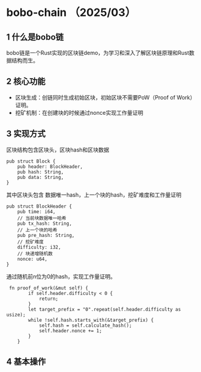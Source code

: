 # bobo-chain （2025/03）

## 1 什么是bobo链

bobo链是一个Rust实现的区块链demo，为学习和深入了解区块链原理和Rust数据结构而生。

## 2 核心功能

- 区块生成：创链同时生成初始区块，初始区块不需要PoW（Proof of Work）证明。
- 挖矿机制：在创建块的时候通过nonce实现工作量证明

## 3 实现方式

区块结构包含区块头，区块hash和区块数据

```
pub struct Block {
    pub header: BlockHeader,
    pub hash: String,
    pub data: String,
}
```

其中区块头包含 数据唯一hash，上一个块的hash，挖矿难度和工作量证明

```
pub struct BlockHeader {
    pub time: i64,
    // 当前块数据唯一哈希
    pub tx_hash: String,
    // 上一个块的哈希
    pub pre_hash: String,
    // 挖矿难度
    difficulty: i32,
    // 块递增随机数
    nonce: u64,
}
```

通过随机前n位为0的hash，实现工作量证明。

```
 fn proof_of_work(&mut self) {
        if self.header.difficulty < 0 {
            return;
        }
        let target_prefix = "0".repeat(self.header.difficulty as usize);
        while !self.hash.starts_with(&target_prefix) {
            self.hash = self.calculate_hash();
            self.header.nonce += 1;
        }
    }
```

## 4 基本操作

